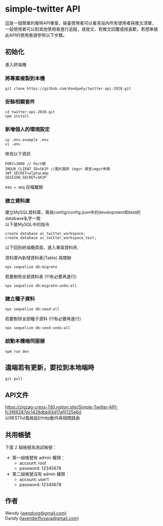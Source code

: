 # simple-twitter API
這是一個簡單的推特API專案，後臺使用者可以看見站內所有使用者與推文清單，一般使用者可以對其他使用者進行追蹤，或發文、對推文回覆或按喜歡，若想串接此API的使用者請參照以下步驟。

## 初始化

進入終端機
### 將專案複製到本機
```
git clone https://github.com/dandywhy/twitter-api-2020.git
```

### 安裝相關套件
```
cd twitter-api-2020.git
npm install
```

### 新增個人的環境設定
```
cp .env.example .env
vi .env
```

修改以下資訊
```
PORT=3000 // Port號
IMGUR_CLIENT_ID=SKIP //圖片圖床 imgur 請至imgur申請
JWT_SECRET=alphacamp
SESSION_SECRET=SKIP
```
esc + :wq 存檔離開

### 建立資料庫

建立MySQL資料庫，需與config/config.json中的development和test的database名字一致  
以下是MySQL中的指令
```
create database ac_twitter_workspace;
create database ac_twitter_workspace_test;
```

以下回到終端機頁面，進入專案資料夾. 

資料庫內新增資料表(Table) 與關聯
```
npx sequelize db:migrate
```

若要刪除全部資料表 (!!!有必要再進行)
```
npx sequelize db:migrate:undo:all
```

### 建立種子資料
```
npx sequelize db:seed:all
```

若要刪除全部種子資料 (!!!有必要再進行)
```
npx sequelize db:seed:undo:all
```

### 啟動本機端伺服器
```
npm run dev
```

## 遠端若有更新，要拉到本地端時
```
git pull
```

## API文件
https://zigzag-cress-7d0.notion.site/Simple-Twitter-API-fc3f66287dc1428dbb83d17af0125e6d  
以RESTful風格設計http動作與相關路由  

## 共用帳號
下面 2 組帳號為測試帳號：
* 第一組帳號有 admin 權限：
  * account: root
  * password: 12345678
* 第二組帳號沒有 admin 權限：
  * account: user1
  * password: 12345678

## 作者
Wendy (wendyog@gmail.com)  
Dandy (lavenderflyyaya@gmail.com)
